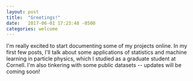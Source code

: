 ```yaml
---
layout: post
title:  "Greetings!"
date:   2017-06-01 17:23:48 -0500
categories: welcome
---
```


I'm really excited to start documenting some of my projects online.  In my first few posts, I'll talk about some applications of statistics and machine learning in particle physics, which I studied as a graduate student at Cornell.  I'm also tinkering with some public datasets -- updates will be coming soon!
